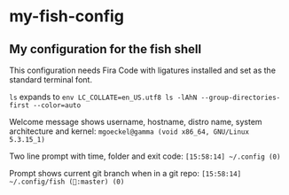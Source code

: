 # my-fish-config
## My configuration for the fish shell

This configuration needs Fira Code with ligatures installed and set as the standard terminal font.

`ls` expands to `env LC_COLLATE=en_US.utf8 ls -lAhN --group-directories-first --color=auto`

Welcome message shows username, hostname, distro name, system architecture and kernel:
`mgoeckel@gamma (void x86_64, GNU/Linux 5.3.15_1)`

Two line prompt with time, folder and exit code:
`[15:58:14] ~/.config (0)`

Prompt shows current git branch when in a git repo:
`[15:58:14] ~/.config/fish (:master) (0)`
